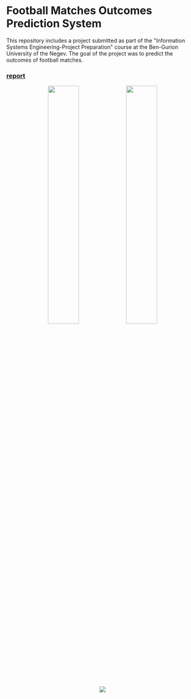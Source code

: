 # Football Matches Outcomes Prediction System


This repository includes a project submitted as part of the "Information Systems Engineering-Project Preparation" course at the Ben-Gurion University of the Negev. The goal of the project was to predict the outcomes of football matches.
### [report](https://docs.google.com/document/d/1sYQadHrvFxuT7EnxIk_P1m47R3Pkmvj8/edit?usp=sharing&ouid=114491885849604834268&rtpof=true&sd=true)
<p align="center">
<img src="https://drive.google.com/uc?export=view&id=1UXz5nW0Ui1m-Ff6gL9OV8iM1FiMn6f8k"  width=40%>
<img src="https://projects.iq.harvard.edu/files/styles/os_files_xxlarge/public/predictionx/files/framework_master_from_key.001.jpeg?m=1564775563&itok=_nRYwoxQ"  width=40%>
</p>


<p align="center">
<img src="https://in.bgu.ac.il/marketing/DocLib/Pages/graphics/heb-en-arabic-logo-small.png">
</p>
